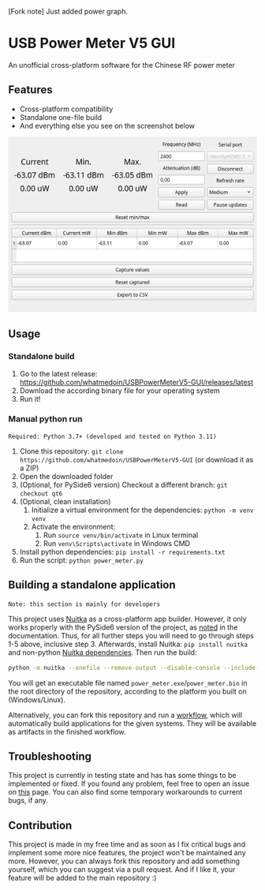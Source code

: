 [Fork note]
Just added power graph.

# USB Power Meter V5 GUI

An unofficial cross-platform software for the Chinese RF power meter

## Features

- Cross-platform compatibility
- Standalone one-file build
- And everything else you see on the screenshot below

![](img/ui.png)

## Usage

### Standalone build

1. Go to the latest release: https://github.com/whatmedoin/USBPowerMeterV5-GUI/releases/latest
2. Download the according binary file for your operating system
3. Run it!

### Manual python run

```
Required: Python 3.7+ (developed and tested on Python 3.11)
```

1. Clone this repository: `git clone https://github.com/whatmedoin/USBPowerMeterV5-GUI` (or download it as a ZIP)
2. Open the downloaded folder
3. (Optional, for PySide6 version) Checkout a different branch: `git checkout qt6`
4. (Optional, clean installation)
   1. Initialize a virtual environment for the dependencies: `python -m venv venv`
   2. Activate the environment:
      1. Run `source venv/bin/activate` in Linux terminal
      2. Run `venv\Scripts\activate` in Windows CMD
5. Install python dependencies: `pip install -r requirements.txt`
6. Run the script: `python power_meter.py`

## Building a standalone application

```
Note: this section is mainly for developers
```

This project uses [Nuitka](https://nuitka.net/) as a cross-platform app builder. However, it only works properly with the PySide6 version of the project, as [noted](https://nuitka.net/pages/pyqt5.html) in the documentation. Thus, for all further steps you will need to go through steps 1-5 above, inclusive step 3. Afterwards, install Nuitka: `pip install nuitka` and non-python [Nuitka dependencies](https://nuitka.net/doc/user-manual.html). Then run the build:

```bash
python -m nuitka --onefile --remove-output --disable-console --include-data-files=./powerMeter.ui=powerMeter.ui --enable-plugin=pyside6 power_meter.py
```

You will get an executable file named `power_meter.exe`/`power_meter.bin` in the root directory of the repository, according to the platform you built on (Windows/Linux).

Alternatively, you can fork this repository and run a [workflow](https://github.com/whatmedoin/USBPowerMeterV5-GUI/actions/workflows/main.yml), which will automatically build applications for the given systems. They will be available as artifacts in the finished workflow.

## Troubleshooting

This project is currently in testing state and has has some things to be implemented or fixed. If you found any problem, feel free to open an issue on [this](https://github.com/whatmedoin/USBPowerMeterV5-GUI/issues) page. You can also find some temporary workarounds to current bugs, if any.

## Contribution

This project is made in my free time and as soon as I fix critical bugs and implement some more nice features, the project won't be maintained any more. However, you can always fork this repository and add something yourself, which you can suggest via a pull request. And if I like it, your feature will be added to the main repository :)
